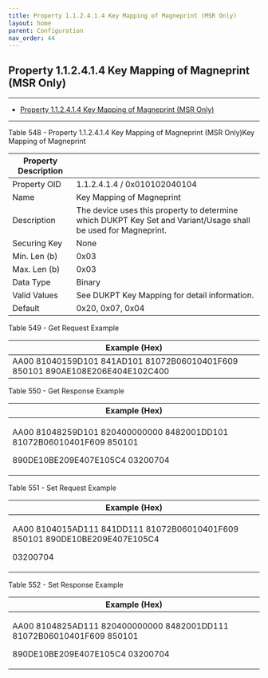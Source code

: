 ```yaml
---
title: Property 1.1.2.4.1.4 Key Mapping of Magneprint (MSR Only)
layout: home
parent: Configuration
nav_order: 44
---
```


## Property 1.1.2.4.1.4 Key Mapping of Magneprint (MSR Only)

---

- [Property 1.1.2.4.1.4 Key Mapping of Magneprint (MSR Only)](#property-112414-key-mapping-of-magneprint-msr-only)

---


Table 548 - Property 1.1.2.4.1.4 Key Mapping of Magneprint (MSR Only)Key
Mapping of Magneprint

| Property Description |  |
|----|----|
| Property OID | 1.1.2.4.1.4 / 0x010102040104 |
| Name | Key Mapping of Magneprint |
| Description | The device uses this property to determine which DUKPT Key Set and Variant/Usage shall be used for Magneprint. |
| Securing Key | None |
| Min. Len (b) | 0x03 |
| Max. Len (b) | 0x03 |
| Data Type | Binary |
| Valid Values | See DUKPT Key Mapping for detail information. |
| Default | 0x20, 0x07, 0x04 |

Table 549 - Get Request Example

| Example (Hex) |
|----|
| AA00 81040159D101 841AD101 81072B06010401F609 850101 890AE108E206E404E102C400 |

Table 550 - Get Response Example

<table>
<colgroup>
<col style="width: 100%" />
</colgroup>
<thead>
<tr>
<th>Example (Hex)</th>
</tr>
</thead>
<tbody>
<tr>
<td><p>AA00 81048259D101 820400000000 8482001DD101 81072B06010401F609
850101</p>
<p>890DE10BE209E407E105C4 03200704</p></td>
</tr>
</tbody>
</table>

Table 551 - Set Request Example

<table>
<colgroup>
<col style="width: 100%" />
</colgroup>
<thead>
<tr>
<th>Example (Hex)</th>
</tr>
</thead>
<tbody>
<tr>
<td><p>AA00 8104015AD111 841DD111 81072B06010401F609 850101
890DE10BE209E407E105C4</p>
<p>03200704</p></td>
</tr>
</tbody>
</table>

Table 552 - Set Response Example

<table>
<colgroup>
<col style="width: 100%" />
</colgroup>
<thead>
<tr>
<th>Example (Hex)</th>
</tr>
</thead>
<tbody>
<tr>
<td><p>AA00 8104825AD111 820400000000 8482001DD111 81072B06010401F609
850101</p>
<p>890DE10BE209E407E105C4 03200704</p></td>
</tr>
</tbody>
</table>

##